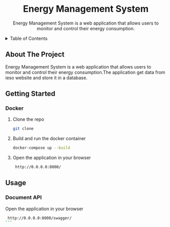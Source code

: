 <div align="center">
<!-- Title: -->
<h1>Energy Management System</h1>
<!-- Description: -->
<p>Energy Management System is a web application that allows users to monitor and control their energy consumption.</p>
</div>

<!-- Table of Contents: -->
<details>
<summary>Table of Contents</summary>
<ol>
<li><a href="#about-the-project">About The Project</a></li>
<li><a href="#getting-started">Getting Started</a></li>
<li><a href="#usage">Usage</a></li>
</ol>
</details>
 
<!-- About The Project: -->
## About The Project

<!-- Description: -->
<p>Energy Management System is a web application that allows users to monitor and control their energy consumption.The application get data from ieso website and store it in a database.</P>

## Getting Started

<!-- Setup: -->
<!-- Docker -->
### Docker
1. Clone the repo
   ```sh
   git clone
    ```
2. Build and run the docker container
   ```sh
   docker-compose up --build
   ```
3. Open the application in your browser
   ```sh
    http://0.0.0.0:8000/
    ```
<!-- Usage: -->
## Usage
### Document API
Open the application in your browser
   ```sh
    http://0.0.0.0:8000/swagger/
   ‍‍‍‍‍‍‍```
